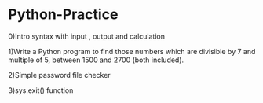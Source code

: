 # Python-Practice

0)Intro syntax with input , output and calculation

1)Write a Python program to find those numbers which are divisible by 7 and multiple of 5, between 1500 and 2700 (both included).

2)Simple password file checker

3)sys.exit() function
